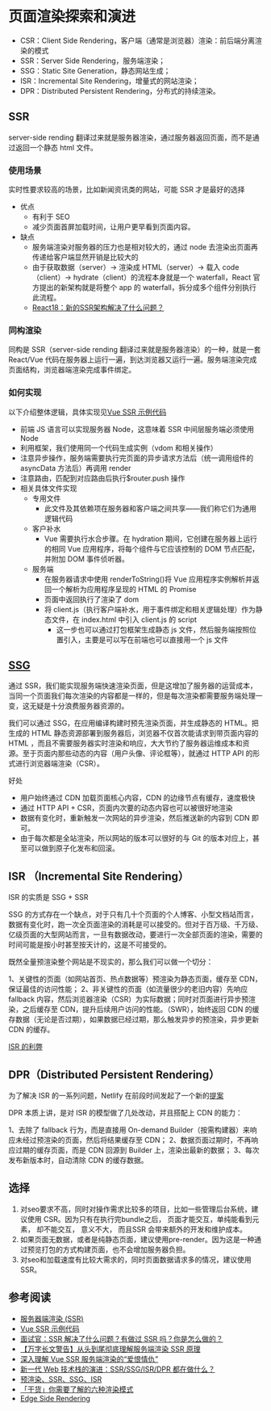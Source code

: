 # 页面渲染探索和演进

- CSR：Client Side Rendering，客户端（通常是浏览器）渲染：前后端分离渲染的模式
- SSR：Server Side Rendering，服务端渲染；
- SSG：Static Site Generation，静态网站生成；
- ISR：Incremental Site Rendering，增量式的网站渲染；
- DPR：Distributed Persistent Rendering，分布式的持续渲染。

## SSR

server-side rending 翻译过来就是服务器渲染，通过服务器返回页面，而不是通过返回一个静态 html 文件。

### 使用场景

实时性要求较高的场景，比如新闻资讯类的网站，可能 SSR 才是最好的选择

- 优点
  - 有利于 SEO 
  - 减少页面首屏加载时间，让用户更早看到页面内容。
- 缺点
  - 服务端渲染对服务器的压力也是相对较大的，通过 node 去渲染出页面再传递给客户端显然开销是比较大的
  - 由于获取数据（server）→ 渲染成 HTML（server）→ 载入 code（client）→ hydrate（client）的流程本身就是一个 waterfall，React 官方提出的新架构就是将整个 app 的 waterfall，拆分成多个组件分别执行此流程。
  - [React18：新的SSR架构解决了什么问题？](https://mp.weixin.qq.com/s/jzkbysgW2LbncC8RUizZrQ)

### 同构渲染

同构是 SSR（server-side rending 翻译过来就是服务器渲染）的一种，就是一套 React/Vue 代码在服务器上运行一遍，到达浏览器又运行一遍。服务端渲染完成页面结构，浏览器端渲染完成事件绑定。

### 如何实现

以下介绍整体逻辑，具体实现见[Vue SSR 示例代码](https://stackblitz.com/edit/vue-ssr-example-r4gtd6?file=server.js)

- 前端 JS 语言可以实现服务器 Node，这意味着 SSR 中间层服务端必须使用 Node
- 利用框架，我们使用同一个代码生成实例（vdom 和相关操作）
- 注意异步操作，服务端需要执行完页面的异步请求方法后（统一调用组件的 asyncData 方法后）再调用 render
- 注意路由，匹配到对应路由后执行\$router.push 操作
- 相关具体文件实现
  - 专用文件
    - 此文件及其依赖项在服务器和客户端之间共享——我们称它们为通用逻辑代码
  - 客户补水
    - Vue 需要执行水合步骤。在 hydration 期间，它创建在服务器上运行的相同 Vue 应用程序，将每个组件与它应该控制的 DOM 节点匹配，并附加 DOM 事件侦听器。
  - 服务端
    - 在服务器请求中使用 renderToString()将 Vue 应用程序实例解析并返回一个解析为应用程序呈现的 HTML 的 Promise
    - 页面中返回执行了渲染了 dom
    - 将 client.js（执行客户端补水，用于事件绑定和相关逻辑处理）作为静态文件，在 index.html 中引入 client.js 的 script
      - 这一步也可以通过打包框架生成静态 js 文件，然后服务端按照位置引入，主要是可以写在前端也可以直接用一个 js 文件



## [SSG](https://cloud.tencent.com/developer/article/1819396)

通过 SSR，我们能实现服务端快速渲染页面，但是这增加了服务器的运营成本，当同一个页面我们每次渲染的内容都是一样的，但是每次渲染都需要服务端处理一变，这无疑是十分浪费服务器资源的。

我们可以通过 SSG，在应用编译构建时预先渲染页面，并生成静态的 HTML。把生成的 HTML 静态资源部署到服务器后，浏览器不仅首次能请求到带页面内容的 HTML ，而且不需要服务器实时渲染和响应，大大节约了服务器运维成本和资源。至于页面内那些动态的内容（用户头像、评论框等），就通过 HTTP API 的形式进行浏览器端渲染（CSR）。

好处

- 用户始终通过 CDN 加载页面核心内容，CDN 的边缘节点有缓存，速度极快
- 通过 HTTP API + CSR，页面内次要的动态内容也可以被很好地渲染
- 数据有变化时，重新触发一次网站的异步渲染，然后推送新的内容到 CDN 即可。
- 由于每次都是全站渲染，所以网站的版本可以很好的与 Git 的版本对应上，甚至可以做到原子化发布和回滚。

## ISR （Incremental Site Rendering）

ISR 的实质是 SSG + SSR

SSG 的方式存在一个缺点，对于只有几十个页面的个人博客、小型文档站而言，数据有变化时，跑一次全页面渲染的消耗是可以接受的。但对于百万级、千万级、亿级页面的大型网站而言，一旦有数据改动，要进行一次全部页面的渲染，需要的时间可能是按小时甚至按天计的，这是不可接受的。

既然全量预渲染整个网站是不现实的，那么我们可以做一个切分：

1、关键性的页面（如网站首页、热点数据等）预渲染为静态页面，缓存至 CDN，保证最佳的访问性能；
2、非关键性的页面（如流量很少的老旧内容）先响应 fallback 内容，然后浏览器渲染（CSR）为实际数据；同时对页面进行异步预渲染，之后缓存至 CDN，提升后续用户访问的性能。（SWR），始终返回 CDN 的缓存数据（无论是否过期），如果数据已经过期，那么触发异步的预渲染，异步更新 CDN 的缓存。

[ISR 的利弊](https://www.netlify.com/blog/2021/03/08/incremental-static-regeneration-its-benefits-and-its-flaws/)

## DPR（Distributed Persistent Rendering）

为了解决 ISR 的一系列问题，Netlify 在前段时间发起了一个新的[提案](https://github.com/jamstack/jamstack.org/discussions/549)

DPR 本质上讲，是对 ISR 的模型做了几处改动，并且搭配上 CDN 的能力：

1、去除了 fallback 行为，而是直接用 On-demand Builder（按需构建器）来响应未经过预渲染的页面，然后将结果缓存至 CDN；
2、数据页面过期时，不再响应过期的缓存页面，而是 CDN 回源到 Builder 上，渲染出最新的数据；
3、每次发布新版本时，自动清除 CDN 的缓存数据。

## 选择

1. 对seo要求不高，同时对操作需求比较多的项目，比如一些管理后台系统，建议使用 CSR。因为只有在执行完bundle之后， 页面才能交互，单纯能看到元素， 却不能交互， 意义不大， 而且SSR 会带来额外的开发和维护成本。
2. 如果页面无数据，或者是纯静态页面，建议使用pre-render。因为这是一种通过预览打包的方式构建页面，也不会增加服务器负担。
3. 对seo和加载速度有比较大需求的，同时页面数据请求多的情况，建议使用 SSR。

## 参考阅读

- [服务器端渲染 (SSR)](https://vuejs.org/guide/scaling-up/ssr.html)
- [Vue SSR 示例代码](https://stackblitz.com/edit/vue-ssr-example-r4gtd6?file=server.js)
- [面试官：SSR 解决了什么问题？有做过 SSR 吗？你是怎么做的？](https://cloud.tencent.com/developer/article/1794294)
- [【万字长文警告】从头到尾彻底理解服务端渲染 SSR 原理](https://juejin.cn/post/6856321751115431944#heading-13)
- [深入理解 Vue SSR 服务端渲染的“爱恨情仇”](https://juejin.cn/post/6925802781622140941#heading-0)
- [新一代 Web 技术栈的演进：SSR/SSG/ISR/DPR 都在做什么？](新一代Web技术栈的演进：SSR/SSG/ISR/DPR都在做什么？)
- [预渲染、SSR、SSG、ISR](https://www.xuanbiyijue.com/2021/08/17/%E9%A2%84%E6%B8%B2%E6%9F%93%E3%80%81SSR%E3%80%81SSG%E3%80%81ISR/)
- [「干货」你需要了解的六种渲染模式](https://cloud.tencent.com/developer/article/1673185)
- [Edge Side Rendering](https://ithelp.ithome.com.tw/articles/10279929?sc=rss.iron)
